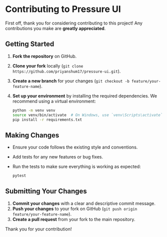 # Contributing to Pressure UI

First off, thank you for considering contributing to this project! Any contributions you make are **greatly appreciated**.

## Getting Started

1.  **Fork the repository** on GitHub.
2.  **Clone your fork** locally (`git clone https://github.com/priyanshum17/pressure-ui.git`).
3.  **Create a new branch** for your changes (`git checkout -b feature/your-feature-name`).
4.  **Set up your environment** by installing the required dependencies. We recommend using a virtual environment:

    ```bash
    python -m venv venv
    source venv/bin/activate  # On Windows, use `venv\Scripts\activate`
    pip install -r requirements.txt
    ```

## Making Changes

-   Ensure your code follows the existing style and conventions.
-   Add tests for any new features or bug fixes.
-   Run the tests to make sure everything is working as expected:

    ```bash
    pytest
    ```

## Submitting Your Changes

1.  **Commit your changes** with a clear and descriptive commit message.
2.  **Push your changes** to your fork on GitHub (`git push origin feature/your-feature-name`).
3.  **Create a pull request** from your fork to the main repository.

Thank you for your contribution!
